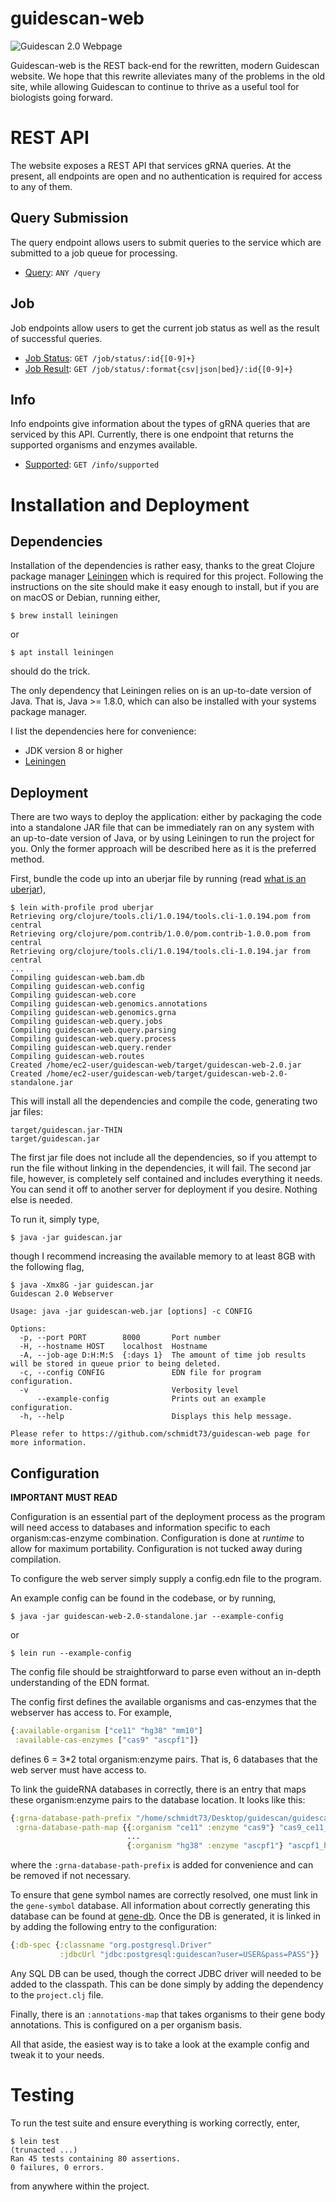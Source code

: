 # guidescan-web

![Guidescan 2.0 Webpage](https://i.imgur.com/KEps36y.png)

Guidescan-web is the REST back-end for the rewritten, modern Guidescan
website. We hope that this rewrite alleviates many of the problems in
the old site, while allowing Guidescan to continue to thrive as a
useful tool for biologists going forward.

# REST API

The website exposes a REST API that services gRNA queries. At the
present, all endpoints are open and no authentication is required for
access to any of them.

## Query Submission

The query endpoint allows users to submit queries to the service which
are submitted to a job queue for processing.

* [Query](doc/rest_api/query.md): `ANY /query`

## Job 

Job endpoints allow users to get the current job status as well as the
result of successful queries.

* [Job Status](/doc/rest_api/job_status.md): `GET /job/status/:id{[0-9]+}`
* [Job Result](/doc/rest_api/job_result.md): `GET /job/status/:format{csv|json|bed}/:id{[0-9]+}`

## Info

Info endpoints give information about the types of gRNA queries that
are serviced by this API. Currently, there is one endpoint that
returns the supported organisms and enzymes available.

* [Supported](/doc/rest_api/supported_info.md): `GET /info/supported`

# Installation and Deployment

## Dependencies

Installation of the dependencies is rather easy, thanks to the great
Clojure package manager [Leiningen](https://leiningen.org/
"Leiningen") which is required for this project. Following the
instructions on the site should make it easy enough to install, but if
you are on macOS or Debian, running either,

``` shell
$ brew install leiningen
```

or 

``` shell
$ apt install leiningen
```

should do the trick. 

The only dependency that Leiningen relies on is an up-to-date version
of Java. That is, Java >= 1.8.0, which can also be installed with your
systems package manager.

I list the dependencies here for convenience:

- JDK version 8 or higher
- [Leiningen](https://leiningen.org/ "Leiningen")

## Deployment

There are two ways to deploy the application: either by packaging the
code into a standalone JAR file that can be immediately ran on any
system with an up-to-date version of Java, or by using Leiningen to
run the project for you. Only the former approach will be described
here as it is the preferred method.

First, bundle the code up into an uberjar file by running (read 
[what is an uberjar](https://stackoverflow.com/questions/11947037/what-is-an-uber-jar 
"what is an uberjar")),

``` shell
$ lein with-profile prod uberjar
Retrieving org/clojure/tools.cli/1.0.194/tools.cli-1.0.194.pom from central
Retrieving org/clojure/pom.contrib/1.0.0/pom.contrib-1.0.0.pom from central
Retrieving org/clojure/tools.cli/1.0.194/tools.cli-1.0.194.jar from central
...
Compiling guidescan-web.bam.db
Compiling guidescan-web.config
Compiling guidescan-web.core
Compiling guidescan-web.genomics.annotations
Compiling guidescan-web.genomics.grna
Compiling guidescan-web.query.jobs
Compiling guidescan-web.query.parsing
Compiling guidescan-web.query.process
Compiling guidescan-web.query.render
Compiling guidescan-web.routes
Created /home/ec2-user/guidescan-web/target/guidescan-web-2.0.jar
Created /home/ec2-user/guidescan-web/target/guidescan-web-2.0-standalone.jar
```

This will install all the dependencies and compile the code, generating
two jar files:

``` shell
target/guidescan.jar-THIN
target/guidescan.jar
```

The first jar file does not include all the dependencies, so if you
attempt to run the file without linking in the dependencies, it will
fail. The second jar file, however, is completely self contained and
includes everything it needs. You can send it off to another server
for deployment if you desire. Nothing else is needed.

To run it, simply type,

``` shell
$ java -jar guidescan.jar
```

though I recommend increasing the available memory to at least 8GB with the following flag,

``` shell
$ java -Xmx8G -jar guidescan.jar
Guidescan 2.0 Webserver

Usage: java -jar guidescan-web.jar [options] -c CONFIG 

Options:
  -p, --port PORT        8000       Port number
  -H, --hostname HOST    localhost  Hostname
  -A, --job-age D:H:M:S  {:days 1}  The amount of time job results will be stored in queue prior to being deleted.
  -c, --config CONFIG               EDN file for program configuration.
  -v                                Verbosity level
      --example-config              Prints out an example configuration.
  -h, --help                        Displays this help message.

Please refer to https://github.com/schmidt73/guidescan-web page for more information.
```

## Configuration

**IMPORTANT MUST READ**

Configuration is an essential part of the deployment process as the
program will need access to databases and information specific to each
organism:cas-enzyme combination. Configuration is done at *runtime* to
allow for maximum portability. Configuration is not tucked away during
compilation.

To configure the web server simply supply a config.edn file to the
program.

An example config can be found in the codebase, or by running,

``` shell
$ java -jar guidescan-web-2.0-standalone.jar --example-config 
```

or

```shell
$ lein run --example-config
```

The config file should be straightforward to parse even without
an in-depth understanding of the EDN format.

The config first defines the available organisms and cas-enzymes that
the webserver has access to. For example,

``` clojure
{:available-organism ["ce11" "hg38" "mm10"]
 :available-cas-enzymes ["cas9" "ascpf1"]}
```

defines 6 = 3*2 total organism:enzyme pairs. That is, 6 databases that
the web server must have access to.

To link the guideRNA databases in correctly, there is an entry that
maps these organism:enzyme pairs to the database location. It looks
like this:

``` clojure
{:grna-database-path-prefix "/home/schmidt73/Desktop/guidescan/guidescan-website/database"
 :grna-database-path-map {{:organism "ce11" :enzyme "cas9"} "cas9_ce11_all_guides.bam"
                          ...
                          {:organism "hg38" :enzyme "ascpf1"} "ascpf1_hg38_all_guides.bam"}}
```

where the `:grna-database-path-prefix` is added for convenience and
can be removed if not necessary.

To ensure that gene symbol names are correctly resolved, one must link
in the `gene-symbol` database. All information about correctly
generating this database can be found at
[gene-db](doc/databases/gene.md). Once the DB is generated, it is linked
in by adding the following entry to the configuration:

``` clojure
{:db-spec {:classname "org.postgresql.Driver"
           :jdbcUrl "jdbc:postgresql:guidescan?user=USER&pass=PASS"}}
```

Any SQL DB can be used, though the correct JDBC driver will needed to
be added to the classpath. This can be done simply by adding the
dependency to the `project.clj` file.

Finally, there is an `:annotations-map` that takes organisms to their
gene body annotations. This is configured on a per organism basis.

All that aside, the easiest way is to take a look at the example
config and tweak it to your needs.

# Testing

To run the test suite and ensure everything is working correctly,
enter,

``` shell
$ lein test
(trunacted ...)
Ran 45 tests containing 80 assertions.
0 failures, 0 errors.
```

from anywhere within the project.
